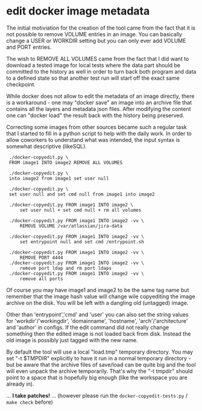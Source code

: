 # edit docker image metadata

The initial motiviation for the creation of the tool came from
the fact that it is not possible to remove VOLUME entries in
an image. You can basically change a USER or WORKDIR setting
but you can only ever add VOLUME and PORT entries.

The wish to REMOVE ALL VOLUMES came from the fact that I did
want to download a tested image for local tests where the
data part should be committed to the history as well in order
to turn back both program and data to a defined state so that 
another test run will start off the exact same checkpoint.

While docker does not allow to edit the metadata of an image
directly, there is a workaround - one may "docker save" an
image into an archive file that contains all the layers and
metadata json files. After modifying the content one can
"docker load" the result back with the history being preserved.

Correcting some images from other sources became such a
regular task that I started to fill in a python script to
help with the daily work. In order to allow coworkers to
understand what was intended, the input syntax is somewhat
descriptive (likeSQL).

     ./docker-copyedit.py \
     FROM image1 INTO image2 REMOVE ALL VOLUMES
     
     ./docker-copyedit.py \
     into image2 from image1 set user null
     
     ./docker-copyedit.py \
     set user null and set cmd null from image1 into image2
     
     ./docker-copyedit.py FROM image1 INTO image2 \
         set user null + set cmd null + rm all volumes
         
     ./docker-copyedit.py FROM image1 INTO image2 -vv \
         REMOVE VOLUME /var/atlassian/jira-data

     ./docker-copyedit.py FROM image1 INTO image2 -vv \
         set entrypoint null and set cmd /entrypoint.sh

     ./docker-copyedit.py FROM image1 INTO image2 -vv \
         REMOVE PORT 4444
     ./docker-copyedit.py FROM image1 INTO image2 -vv \
         remove port ldap and rm port ldaps
     ./docker-copyedit.py FROM image1 INTO image2 -vv \
         remove all ports

Of course you may have image1 and image2 to be the same
tag name but remember that the image hash value will 
change wile copyediting the image archive on the disk.
You will be left with a dangling old (untagged) image.

Other than 'entrypoint','cmd' and 'user' you can also set 
the string values for 'workdir'/'workingdir', 'domainname',
'hostname', 'arch'/'architecture' and 'author' in configs.
If the edit command did not really change something then
the edited image is not loaded back from disk. Instead the 
old image is possibly just tagged with the new name.

By default the tool will use a local "load.tmp" temporary
directory. You may set "-t $TMPDIR" explicitly to have it
run in a normal temporary directory - but be aware that
the archive files of save/load can be quite big and the
tool will even unpack the archive temporarily. That's why
the "-t tmpdir" should point to a space that is hopefully
big enough (like the workspace you are already in).

... **I take patches!** 
... (however please run the `docker-copyedit-tests.py` / `make check` before)
